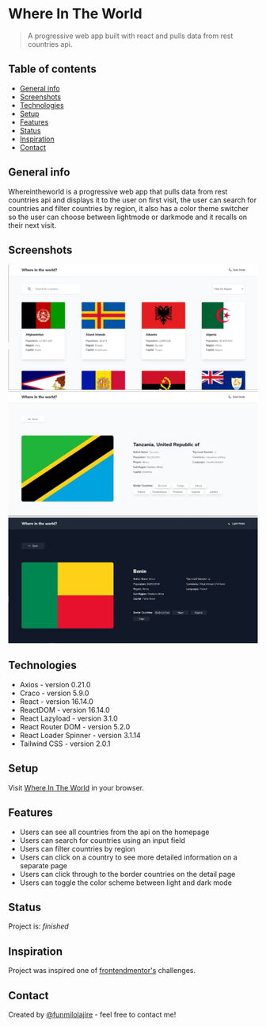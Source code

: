 # Where In The World  

> A progressive web app built with react and pulls data from rest countries api.

## Table of contents  

- [General info](#general-info)
- [Screenshots](#screenshots)
- [Technologies](#technologies)
- [Setup](#setup)
- [Features](#features)
- [Status](#status)
- [Inspiration](#inspiration)
- [Contact](#contact)

## General info  

Whereintheworld is a progressive web app that pulls data from rest countries api and displays it to the user on first visit, the user can search for countries and filter countries by region, it also has a color theme switcher so the user can choose between lightmode or darkmode and it recalls on their next visit.

## Screenshots  

![homepage](./public/screenshots/homepage.jpg)
![moreinformation](./public/screenshots/moreinformation.jpg)
![darkmode](./public/screenshots/darkmode.jpg)

## Technologies  

- Axios - version 0.21.0
- Craco - version 5.9.0
- React - version 16.14.0
- ReactDOM - version 16.14.0
- React Lazyload - version 3.1.0
- React Router DOM - version 5.2.0
- React Loader Spinner - version 3.1.14
- Tailwind CSS - version 2.0.1

## Setup  

Visit [Where In The World](https://whereindeworld.netlify.app) in your browser.

## Features  

- Users can see all countries from the api on the homepage
- Users can search for countries using an input field
- Users can filter countries by region
- Users can click on a country to see more detailed information on a separate page
- Users can click through to the border countries on the detail page
- Users can toggle the color scheme between light and dark mode

## Status  

Project is: _finished_

## Inspiration  

Project was inspired one of [frontendmentor's](https://www.frontendmentor.io/challenges/rest-countries-api-with-color-theme-switcher-5cacc469fec04111f7b848ca) challenges.

## Contact  

Created by [@funmilolajire](mailto:funmilolajire@gmail.com) - feel free to contact me!  
